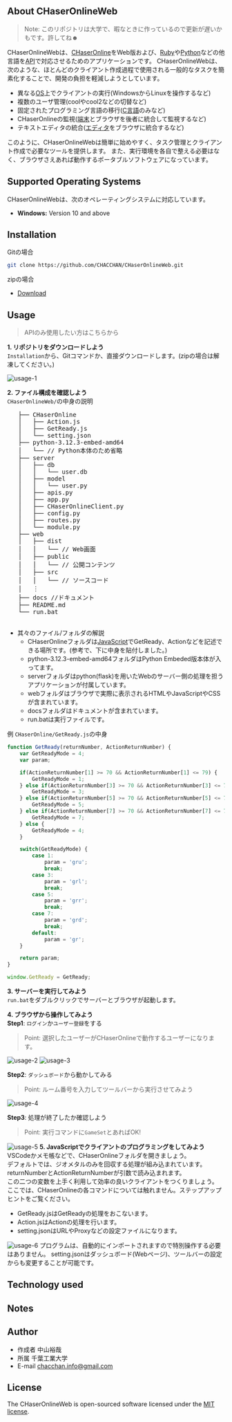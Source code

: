 ## About CHaserOnlineWeb
> Note: このリポジトリは大学で、暇なときに作っているので更新が遅いかもです。許してね☻

CHaserOnlineWebは、[CHaserOnline](http://www.zenjouken.com/?page_id=62)をWeb版および、[Ruby](https://ja.wikipedia.org/wiki/Ruby)や[Python](https://ja.wikipedia.org/wiki/Python)などの他言語を[API](https://ja.wikipedia.org/wiki/API)で対応させるためのアプリケーションです。
CHaserOnlineWebは、次のような、ほとんどのクライアント作成過程で使用される一般的なタスクを簡素化することで、開発の負担を軽減しようとしています。
- 異なる[OS](https://ja.wikipedia.org/wiki/OS)上でクライアントの実行(WindowsからLinuxを操作するなど)
- 複数のユーザ管理(coolやcool2などの切替など)
- 固定されたプログラミング言語の移行([C言語](https://ja.wikipedia.org/wiki/C%E8%A8%80%E8%AA%9E)のみなど)
- CHaserOnlineの監視([端末](https://ja.wikipedia.org/wiki/%E7%AB%AF%E6%9C%AB%E3%82%A8%E3%83%9F%E3%83%A5%E3%83%AC%E3%83%BC%E3%82%BF)とブラウザを後者に統合して監視するなど)
- テキストエディタの統合([エディタ](https://ja.wikipedia.org/wiki/%E3%82%A8%E3%83%87%E3%82%A3%E3%82%BF)をブラウザに統合するなど)

このように、CHaserOnlineWebは簡単に始めやすく、タスク管理とクライアント作成で必要なツールを提供します。
また、実行環境を各自で整える必要はなく、ブラウザさえあれば動作するポータブルソフトウェアになっています。

## Supported Operating Systems
CHaserOnlineWebは、次のオペレーティングシステムに対応しています。

- **Windows:** Version 10 and above

## Installation
Gitの場合
```bash
git clone https://github.com/CHACCHAN/CHaserOnlineWeb.git
```

zipの場合
- [Download](https://github.com/CHACCHAN/CHaserOnlineWeb/archive/refs/heads/main.zip)

## Usage
> APIのみ使用したい方はこちらから

**1. リポジトリをダウンロードしよう**  
   `Installation`から、Gitコマンドか、直接ダウンロードします。(zipの場合は解凍してください。)
   
   ![usage-1](https://raw.githubusercontent.com/CHACCHAN/CHaserOnlineWeb/main/docs/img/usage-1.png)

**2. ファイル構成を確認しよう**  
   `CHaserOnlineWeb/`の中身の説明  
   <pre>
   ├── CHaserOnline
   │   ├── Action.js
   │   ├── GetReady.js
   │   └── setting.json
   ├── python-3.12.3-embed-amd64
   │   └── // Python本体のため省略
   ├── server
   │   ├── db
   │   │   └── user.db
   │   ├── model
   │   │   └── user.py
   │   ├── apis.py
   │   ├── app.py
   │   ├── CHaserOnlineClient.py
   │   ├── config.py
   │   ├── routes.py
   │   └── module.py
   ├── web
   │   ├── dist
   │   │   └── // Web画面
   │   ├── public
   │   │   └── // 公開コンテンツ
   │   ├── src
   │   │   └── // ソースコード
   │   ︙
   ├── docs //ドキュメント
   ├── README.md
   └── run.bat
   </pre>

   - 其々のファイル/フォルダの解説
      - CHaserOnlineフォルダは[JavaScript](https://ja.wikipedia.org/wiki/JavaScript)でGetReady、Actionなどを記述できる場所です。(参考で、下に中身を貼付しました。)
      - python-3.12.3-embed-amd64フォルダはPython Embeded版本体が入ってます。
      - serverフォルダはpython(flask)を用いたWebのサーバー側の処理を担うアプリケーションが付属しています。
      - webフォルダはブラウザで実際に表示されるHTMLやJavaScriptやCSSが含まれています。
      - docsフォルダはドキュメントが含まれています。
      - run.batは実行ファイルです。
   
   例 `CHaserOnline/GetReady.js`の中身
   
   ``` javascript
   function GetReady(returnNumber, ActionReturnNumber) {
       var GetReadyMode = 4;
       var param;
   
       if(ActionReturnNumber[1] >= 70 && ActionReturnNumber[1] <= 79) {
           GetReadyMode = 1;
       } else if(ActionReturnNumber[3] >= 70 && ActionReturnNumber[3] <= 79) {
           GetReadyMode = 3;
       } else if(ActionReturnNumber[5] >= 70 && ActionReturnNumber[5] <= 79) {
           GetReadyMode = 5;
       } else if(ActionReturnNumber[7] >= 70 && ActionReturnNumber[7] <= 79) {
           GetReadyMode = 7;
       } else {
           GetReadyMode = 4;
       }
   
       switch(GetReadyMode) {
           case 1:
               param = 'gru';
               break;
           case 3:
               param = 'grl';
               break;
           case 5:
               param = 'grr';
               break;
           case 7:
               param = 'grd';
               break;
           default:
               param = 'gr';
       }
   
       return param;
   }
   
   window.GetReady = GetReady;
   ```

**3. サーバーを実行してみよう**  
   `run.bat`をダブルクリックでサーバーとブラウザが起動します。

**4. ブラウザから操作してみよう**  
   **Step1**: `ログイン`か`ユーザー登録`をする
   > Point: 選択したユーザーがCHaserOnlineで動作するユーザーになります。
   
   ![usage-2](https://github.com/CHACCHAN/CHaserOnlineWeb/blob/main/docs/img/usage-2.png?raw=true)
   ![usage-3](https://github.com/CHACCHAN/CHaserOnlineWeb/blob/main/docs/img/usage-3.png?raw=true)

   **Step2**: `ダッシュボード`から動かしてみる
   > Point: ルーム番号を入力してツールバーから実行させてみよう
   
   ![usage-4](https://github.com/CHACCHAN/CHaserOnlineWeb/blob/main/docs/img/usage-4.png?raw=true)

   **Step3**: 処理が終了したか確認しよう
   > Point: 実行コマンドに`GameSet`とあればOK!

   ![usage-5](https://github.com/CHACCHAN/CHaserOnlineWeb/blob/main/docs/img/usage-5.png?raw=true)
**5. JavaScriptでクライアントのプログラミングをしてみよう**  
   VSCodeかメモ帳などで、CHaserOnlineフォルダを開きましょう。  
   デフォルトでは、ジオメタルのみを回収する処理が組み込まれています。  
   returnNumberとActionReturnNumberが引数で読み込まれます。  
   この二つの変数を上手く利用して効率の良いクライアントをつくりましょう。  
   ここでは、CHaserOnlineの各コマンドについては触れません。ステップアップヒントをご覧ください。
   - GetReady.jsはGetReadyの処理をおこないます。
   - Action.jsはActionの処理を行います。
   - setting.jsonはURLやProxyなどの設定ファイルになります。

   ![usage-6](https://github.com/CHACCHAN/CHaserOnlineWeb/blob/main/docs/img/usage-6.png?raw=true)
   プログラムは、自動的にインポートされますので特別操作する必要はありません。
   setting.jsonはダッシュボード(Webページ)、ツールバーの設定からも変更することが可能です。

## Technology used

## Notes

## Author
- 作成者 中山裕哉
- 所属 千葉工業大学
- E-mail chacchan.info@gmail.com

## License
The CHaserOnlineWeb is open-sourced software licensed under the [MIT license](https://github.com/laravel/framework/blob/11.x/LICENSE.md).
